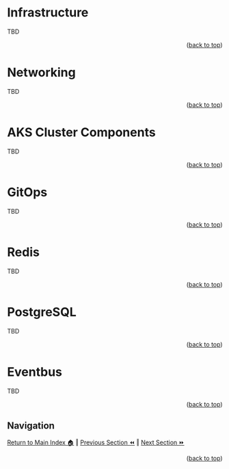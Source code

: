 Infrastructure
============
TBD
<p align="right">(<a href="#infrastructure">back to top</a>)</p>

Networking
============
TBD
<p align="right">(<a href="#infrastructure">back to top</a>)</p>

AKS Cluster Components
============
TBD
<p align="right">(<a href="#infrastructure">back to top</a>)</p>

GitOps
============
TBD
<p align="right">(<a href="#infrastructure">back to top</a>)</p>

Redis
============
TBD
<p align="right">(<a href="#infrastructure">back to top</a>)</p>

PostgreSQL
============
TBD
<p align="right">(<a href="#infrastructure">back to top</a>)</p>

Eventbus
============
TBD
<p align="right">(<a href="#infrastructure">back to top</a>)</p>

## Navigation

[Return to Main Index 🏠](../README.md) ‖
[Previous Section ⏪](./prerequisites.md) ‖ [Next Section ⏩](./build.md)
<p align="right">(<a href="#infrastructure">back to top</a>)</p>